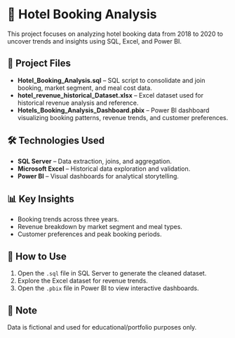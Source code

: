 # 🏨 Hotel Booking Analysis

This project focuses on analyzing hotel booking data from 2018 to 2020 to uncover trends and insights using SQL, Excel, and Power BI.

## 📁 Project Files

- **Hotel_Booking_Analysis.sql** – SQL script to consolidate and join booking, market segment, and meal cost data.
- **hotel_revenue_historical_Dataset.xlsx** – Excel dataset used for historical revenue analysis and reference.
- **Hotels_Booking_Analysis_Dashboard.pbix** – Power BI dashboard visualizing booking patterns, revenue trends, and customer preferences.

## 🛠 Technologies Used

- **SQL Server** – Data extraction, joins, and aggregation.
- **Microsoft Excel** – Historical data exploration and validation.
- **Power BI** – Visual dashboards for analytical storytelling.

## 📊 Key Insights

- Booking trends across three years.
- Revenue breakdown by market segment and meal types.
- Customer preferences and peak booking periods.

## 🚀 How to Use

1. Open the `.sql` file in SQL Server to generate the cleaned dataset.
2. Explore the Excel dataset for revenue trends.
3. Open the `.pbix` file in Power BI to view interactive dashboards.

## 📌 Note

Data is fictional and used for educational/portfolio purposes only.
